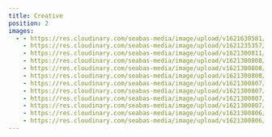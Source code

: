 ```yaml
---
title: Creative
position: 2
images:
  - - https://res.cloudinary.com/seabas-media/image/upload/v1621630581/gallery/Creative/IMG_6944_u95gds.jpg
    - https://res.cloudinary.com/seabas-media/image/upload/v1621235357/gallery/Creative/IMG_7266_jkqqel.jpg
    - https://res.cloudinary.com/seabas-media/image/upload/v1621300811/gallery/Creative/IMG_4286_dli9vz.jpg
    - https://res.cloudinary.com/seabas-media/image/upload/v1621300808/gallery/Creative/IMG_2130_j40nph.jpg
    - https://res.cloudinary.com/seabas-media/image/upload/v1621300808/gallery/Creative/IMG_7270_q25t6l.jpg
    - https://res.cloudinary.com/seabas-media/image/upload/v1621300808/gallery/Creative/IMG_2438-Edit_bwdbjq.jpg
    - https://res.cloudinary.com/seabas-media/image/upload/v1621300807/gallery/Creative/IMG_4404_tbuofn.jpg
    - https://res.cloudinary.com/seabas-media/image/upload/v1621300807/gallery/Creative/IMG_6564_pn2cst.jpg
    - https://res.cloudinary.com/seabas-media/image/upload/v1621300807/gallery/Creative/IMG_6379_zglt7b.jpg
    - https://res.cloudinary.com/seabas-media/image/upload/v1621300807/gallery/Creative/IMG_7040_hfflqr.jpg
    - https://res.cloudinary.com/seabas-media/image/upload/v1621300806/gallery/Creative/IMG_4408_lcbpvt.jpg
    - https://res.cloudinary.com/seabas-media/image/upload/v1621300806/gallery/Creative/IMG_4401_gaexhr.jpg
---
```

